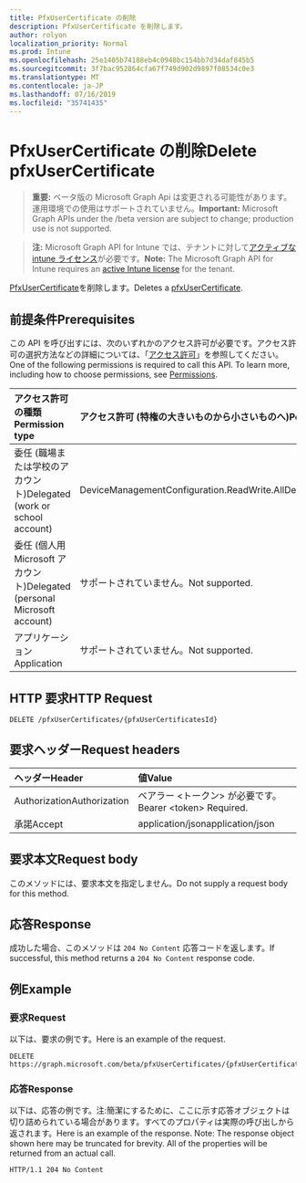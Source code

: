 ```yaml
---
title: PfxUserCertificate の削除
description: PfxUserCertificate を削除します。
author: rolyon
localization_priority: Normal
ms.prod: Intune
ms.openlocfilehash: 25e1405b74188eb4c0948bc154bb7d34daf845b5
ms.sourcegitcommit: 3f7bac952864cfa67f749d902d9897f08534c0e3
ms.translationtype: MT
ms.contentlocale: ja-JP
ms.lasthandoff: 07/16/2019
ms.locfileid: "35741435"
---
```

# <a name="delete-pfxusercertificate"></a><span data-ttu-id="2f313-103">PfxUserCertificate の削除</span><span class="sxs-lookup"><span data-stu-id="2f313-103">Delete pfxUserCertificate</span></span>

> <span data-ttu-id="2f313-104">**重要:** ベータ版の Microsoft Graph Api は変更される可能性があります。運用環境での使用はサポートされていません。</span><span class="sxs-lookup"><span data-stu-id="2f313-104">**Important:** Microsoft Graph APIs under the /beta version are subject to change; production use is not supported.</span></span>

> <span data-ttu-id="2f313-105">**注:** Microsoft Graph API for Intune では、テナントに対して[アクティブな intune ライセンス](https://go.microsoft.com/fwlink/?linkid=839381)が必要です。</span><span class="sxs-lookup"><span data-stu-id="2f313-105">**Note:** The Microsoft Graph API for Intune requires an [active Intune license](https://go.microsoft.com/fwlink/?linkid=839381) for the tenant.</span></span>

<span data-ttu-id="2f313-106">[PfxUserCertificate](../resources/intune-raimportcerts-pfxusercertificate.md)を削除します。</span><span class="sxs-lookup"><span data-stu-id="2f313-106">Deletes a [pfxUserCertificate](../resources/intune-raimportcerts-pfxusercertificate.md).</span></span>

## <a name="prerequisites"></a><span data-ttu-id="2f313-107">前提条件</span><span class="sxs-lookup"><span data-stu-id="2f313-107">Prerequisites</span></span>
<span data-ttu-id="2f313-p101">この API を呼び出すには、次のいずれかのアクセス許可が必要です。アクセス許可の選択方法などの詳細については、「[アクセス許可](/graph/permissions-reference)」を参照してください。</span><span class="sxs-lookup"><span data-stu-id="2f313-p101">One of the following permissions is required to call this API. To learn more, including how to choose permissions, see [Permissions](/graph/permissions-reference).</span></span>

|<span data-ttu-id="2f313-110">アクセス許可の種類</span><span class="sxs-lookup"><span data-stu-id="2f313-110">Permission type</span></span>|<span data-ttu-id="2f313-111">アクセス許可 (特権の大きいものから小さいものへ)</span><span class="sxs-lookup"><span data-stu-id="2f313-111">Permissions (from most to least privileged)</span></span>|
|:---|:---|
|<span data-ttu-id="2f313-112">委任 (職場または学校のアカウント)</span><span class="sxs-lookup"><span data-stu-id="2f313-112">Delegated (work or school account)</span></span>|<span data-ttu-id="2f313-113">DeviceManagementConfiguration.ReadWrite.All</span><span class="sxs-lookup"><span data-stu-id="2f313-113">DeviceManagementConfiguration.ReadWrite.All</span></span>|
|<span data-ttu-id="2f313-114">委任 (個人用 Microsoft アカウント)</span><span class="sxs-lookup"><span data-stu-id="2f313-114">Delegated (personal Microsoft account)</span></span>|<span data-ttu-id="2f313-115">サポートされていません。</span><span class="sxs-lookup"><span data-stu-id="2f313-115">Not supported.</span></span>|
|<span data-ttu-id="2f313-116">アプリケーション</span><span class="sxs-lookup"><span data-stu-id="2f313-116">Application</span></span>|<span data-ttu-id="2f313-117">サポートされていません。</span><span class="sxs-lookup"><span data-stu-id="2f313-117">Not supported.</span></span>|

## <a name="http-request"></a><span data-ttu-id="2f313-118">HTTP 要求</span><span class="sxs-lookup"><span data-stu-id="2f313-118">HTTP Request</span></span>
<!-- {
  "blockType": "ignored"
}
-->
``` http
DELETE /pfxUserCertificates/{pfxUserCertificatesId}
```

## <a name="request-headers"></a><span data-ttu-id="2f313-119">要求ヘッダー</span><span class="sxs-lookup"><span data-stu-id="2f313-119">Request headers</span></span>
|<span data-ttu-id="2f313-120">ヘッダー</span><span class="sxs-lookup"><span data-stu-id="2f313-120">Header</span></span>|<span data-ttu-id="2f313-121">値</span><span class="sxs-lookup"><span data-stu-id="2f313-121">Value</span></span>|
|:---|:---|
|<span data-ttu-id="2f313-122">Authorization</span><span class="sxs-lookup"><span data-stu-id="2f313-122">Authorization</span></span>|<span data-ttu-id="2f313-123">ベアラー &lt;トークン&gt; が必要です。</span><span class="sxs-lookup"><span data-stu-id="2f313-123">Bearer &lt;token&gt; Required.</span></span>|
|<span data-ttu-id="2f313-124">承諾</span><span class="sxs-lookup"><span data-stu-id="2f313-124">Accept</span></span>|<span data-ttu-id="2f313-125">application/json</span><span class="sxs-lookup"><span data-stu-id="2f313-125">application/json</span></span>|

## <a name="request-body"></a><span data-ttu-id="2f313-126">要求本文</span><span class="sxs-lookup"><span data-stu-id="2f313-126">Request body</span></span>
<span data-ttu-id="2f313-127">このメソッドには、要求本文を指定しません。</span><span class="sxs-lookup"><span data-stu-id="2f313-127">Do not supply a request body for this method.</span></span>

## <a name="response"></a><span data-ttu-id="2f313-128">応答</span><span class="sxs-lookup"><span data-stu-id="2f313-128">Response</span></span>
<span data-ttu-id="2f313-129">成功した場合、このメソッドは `204 No Content` 応答コードを返します。</span><span class="sxs-lookup"><span data-stu-id="2f313-129">If successful, this method returns a `204 No Content` response code.</span></span>

## <a name="example"></a><span data-ttu-id="2f313-130">例</span><span class="sxs-lookup"><span data-stu-id="2f313-130">Example</span></span>

### <a name="request"></a><span data-ttu-id="2f313-131">要求</span><span class="sxs-lookup"><span data-stu-id="2f313-131">Request</span></span>
<span data-ttu-id="2f313-132">以下は、要求の例です。</span><span class="sxs-lookup"><span data-stu-id="2f313-132">Here is an example of the request.</span></span>
``` http
DELETE https://graph.microsoft.com/beta/pfxUserCertificates/{pfxUserCertificatesId}
```

### <a name="response"></a><span data-ttu-id="2f313-133">応答</span><span class="sxs-lookup"><span data-stu-id="2f313-133">Response</span></span>
<span data-ttu-id="2f313-p102">以下は、応答の例です。注:簡潔にするために、ここに示す応答オブジェクトは切り詰められている場合があります。すべてのプロパティは実際の呼び出しから返されます。</span><span class="sxs-lookup"><span data-stu-id="2f313-p102">Here is an example of the response. Note: The response object shown here may be truncated for brevity. All of the properties will be returned from an actual call.</span></span>
``` http
HTTP/1.1 204 No Content
```





